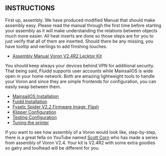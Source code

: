 ## INSTRUCTIONS

First up, assembly. We have produced modified Manual that should make assembly easy. Please read the manual through the first time before starting your assembly as it will make understanding the relations between objects much more easier. All heat inserts are done so those steps are for you to just verify that all of them are inserted. Should there be any missing, you have tooltip and nerlings to add finishing touches.

* [Assembly Manual Voron V2.4R2 Lecktor Kit](/AssemblyManual.pdf)

You should keep always your devices behind VPN for additional security. That being said, Fluidd supports user accounts while MainsailOS is wide open in your home network. Both are amazing lightweight tools to handle your Voron and since they are simple frontends for configuration, you can easily swap between them.

* [MainsailOS Installation](./OperatingSoftware/MainsailOs.md)
* [Fuidd Installation](./OperatingSoftware/Fluidd.md)
* [Fysetc Spider V2.2 Firmware Image, Flash](./MCU_Firmware/Readme.md)
* [Klipper Configuration](./Klipper/Readme.md)
* [Testing Configuration](./Testing/Readme.md)
* [Tuning the printer](./Tuning/Readme.md)

If you want to see how assembly of a Voron would look like, step-by-step, there is a great fella on YouTube named [Scott Corn](https://www.youtube.com/watch?v=aHWiCs52pK4&list=PLSdS8RXoNhoRzDMZr9bK9-mfZjJzyWP8E) who has made a series from assembly of Voron V2.4. Your kit is V2.4R2 with some extra goodies so gatry and toolhead will be different for you. 